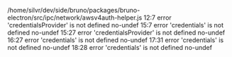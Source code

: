 /home/silvr/dev/side/bruno/packages/bruno-electron/src/ipc/network/awsv4auth-helper.js
12:7 error 'credentialsProvider' is not defined no-undef
15:7 error 'credentials' is not defined no-undef
15:27 error 'credentialsProvider' is not defined no-undef
16:27 error 'credentials' is not defined no-undef
17:31 error 'credentials' is not defined no-undef
18:28 error 'credentials' is not defined no-undef
